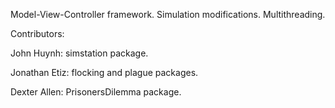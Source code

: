 Model-View-Controller framework. Simulation modifications. Multithreading.

Contributors:

John Huynh: simstation package.

Jonathan Etiz: flocking and plague packages.

Dexter Allen: PrisonersDilemma package.
